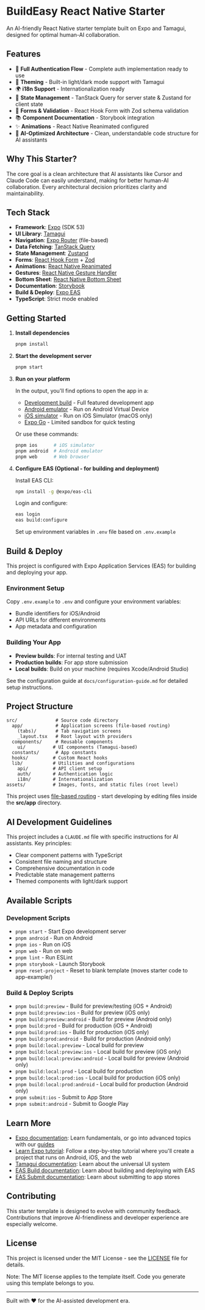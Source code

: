 # BuildEasy React Native Starter

An AI-friendly React Native starter template built on Expo and Tamagui, designed for optimal human-AI collaboration.

## Features

- 🔐 **Full Authentication Flow** - Complete auth implementation ready to use
- 🎨 **Theming** - Built-in light/dark mode support with Tamagui
- 🌍 **i18n Support** - Internationalization ready
- 🔄 **State Management** - TanStack Query for server state & Zustand for client state
- 📝 **Forms & Validation** - React Hook Form with Zod schema validation
- 📚 **Component Documentation** - Storybook integration
- ✨ **Animations** - React Native Reanimated configured
- 🤖 **AI-Optimized Architecture** - Clean, understandable code structure for AI assistants

## Why This Starter?

The core goal is a clean architecture that AI assistants like Cursor and Claude Code can easily understand, making for better human-AI collaboration. Every architectural decision prioritizes clarity and maintainability.

## Tech Stack

- **Framework**: [Expo](https://expo.dev) (SDK 53)
- **UI Library**: [Tamagui](https://tamagui.dev)
- **Navigation**: [Expo Router](https://docs.expo.dev/router/introduction/) (file-based)
- **Data Fetching**: [TanStack Query](https://tanstack.com/query/latest)
- **State Management**: [Zustand](https://zustand-demo.pmnd.rs/)
- **Forms**: [React Hook Form](https://react-hook-form.com/) + [Zod](https://zod.dev/)
- **Animations**: [React Native Reanimated](https://docs.swmansion.com/react-native-reanimated/)
- **Gestures**: [React Native Gesture Handler](https://docs.swmansion.com/react-native-gesture-handler/)
- **Bottom Sheet**: [React Native Bottom Sheet](https://gorhom.github.io/react-native-bottom-sheet/)
- **Documentation**: [Storybook](https://storybook.js.org/)
- **Build & Deploy**: [Expo EAS](https://docs.expo.dev/eas/)
- **TypeScript**: Strict mode enabled

## Getting Started

1. **Install dependencies**

   ```bash
   pnpm install
   ```

2. **Start the development server**

   ```bash
   pnpm start
   ```

3. **Run on your platform**

   In the output, you'll find options to open the app in a:

   - [Development build](https://docs.expo.dev/develop/development-builds/introduction/) - Full featured development app
   - [Android emulator](https://docs.expo.dev/workflow/android-studio-emulator/) - Run on Android Virtual Device
   - [iOS simulator](https://docs.expo.dev/workflow/ios-simulator/) - Run on iOS Simulator (macOS only)
   - [Expo Go](https://expo.dev/go) - Limited sandbox for quick testing

   Or use these commands:

   ```bash
   pnpm ios      # iOS simulator
   pnpm android  # Android emulator
   pnpm web      # Web browser
   ```

4. **Configure EAS (Optional - for building and deployment)**
   
   Install EAS CLI:
   ```bash
   npm install -g @expo/eas-cli
   ```
   
   Login and configure:
   ```bash
   eas login
   eas build:configure
   ```
   
   Set up environment variables in `.env` file based on `.env.example`

## Build & Deploy

This project is configured with Expo Application Services (EAS) for building and deploying your app.

### Environment Setup
Copy `.env.example` to `.env` and configure your environment variables:
- Bundle identifiers for iOS/Android
- API URLs for different environments
- App metadata and configuration

### Building Your App
- **Preview builds**: For internal testing and UAT
- **Production builds**: For app store submission
- **Local builds**: Build on your machine (requires Xcode/Android Studio)

See the configuration guide at `docs/configuration-guide.md` for detailed setup instructions.

## Project Structure

```
src/              # Source code directory
  app/            # Application screens (file-based routing)
    (tabs)/       # Tab navigation screens
    _layout.tsx   # Root layout with providers
  components/     # Reusable components
    ui/          # UI components (Tamagui-based)
  constants/      # App constants
  hooks/         # Custom React hooks
  lib/           # Utilities and configurations
    api/         # API client setup
    auth/        # Authentication logic
    i18n/        # Internationalization
assets/          # Images, fonts, and static files (root level)
```

This project uses [file-based routing](https://docs.expo.dev/router/introduction) - start developing by editing files inside the **src/app** directory.

## AI Development Guidelines

This project includes a `CLAUDE.md` file with specific instructions for AI assistants. Key principles:

- Clear component patterns with TypeScript
- Consistent file naming and structure
- Comprehensive documentation in code
- Predictable state management patterns
- Themed components with light/dark support

## Available Scripts

### Development Scripts
- `pnpm start` - Start Expo development server
- `pnpm android` - Run on Android
- `pnpm ios` - Run on iOS
- `pnpm web` - Run on web
- `pnpm lint` - Run ESLint
- `pnpm storybook` - Launch Storybook
- `pnpm reset-project` - Reset to blank template (moves starter code to app-example/)

### Build & Deploy Scripts
- `pnpm build:preview` - Build for preview/testing (iOS + Android)
- `pnpm build:preview:ios` - Build for preview (iOS only)
- `pnpm build:preview:android` - Build for preview (Android only)
- `pnpm build:prod` - Build for production (iOS + Android)
- `pnpm build:prod:ios` - Build for production (iOS only)
- `pnpm build:prod:android` - Build for production (Android only)
- `pnpm build:local:preview` - Local build for preview
- `pnpm build:local:preview:ios` - Local build for preview (iOS only)
- `pnpm build:local:preview:android` - Local build for preview (Android only)
- `pnpm build:local:prod` - Local build for production
- `pnpm build:local:prod:ios` - Local build for production (iOS only)
- `pnpm build:local:prod:android` - Local build for production (Android only)
- `pnpm submit:ios` - Submit to App Store
- `pnpm submit:android` - Submit to Google Play

## Learn More

- [Expo documentation](https://docs.expo.dev/): Learn fundamentals, or go into advanced topics with our [guides](https://docs.expo.dev/guides)
- [Learn Expo tutorial](https://docs.expo.dev/tutorial/introduction/): Follow a step-by-step tutorial where you'll create a project that runs on Android, iOS, and the web
- [Tamagui documentation](https://tamagui.dev/docs/intro/introduction): Learn about the universal UI system
- [EAS Build documentation](https://docs.expo.dev/build/introduction/): Learn about building and deploying with EAS
- [EAS Submit documentation](https://docs.expo.dev/submit/introduction/): Learn about submitting to app stores

## Contributing

This starter template is designed to evolve with community feedback. Contributions that improve AI-friendliness and developer experience are especially welcome.

## License

This project is licensed under the MIT License - see the [LICENSE](LICENSE) file for details.

Note: The MIT license applies to the template itself. Code you generate using this template belongs to you.

---

Built with ❤️ for the AI-assisted development era.